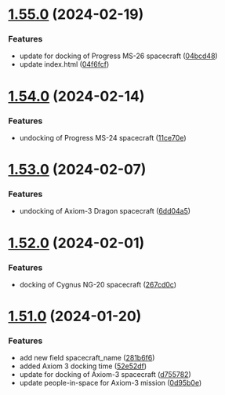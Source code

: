 # [1.55.0](https://github.com/corquaid/international-space-station-APIs/compare/v1.54.0...v1.55.0) (2024-02-19)


### Features

* update for docking of Progress MS-26 spacecraft ([04bcd48](https://github.com/corquaid/international-space-station-APIs/commit/04bcd48874b9b270c89c1600ff02c87c86e47189))
* update index.html ([04f6fcf](https://github.com/corquaid/international-space-station-APIs/commit/04f6fcfc4176d0e1e6d20beef54b11d8048eca65))



# [1.54.0](https://github.com/corquaid/international-space-station-APIs/compare/v1.53.0...v1.54.0) (2024-02-14)


### Features

* undocking of Progress MS-24 spacecraft ([11ce70e](https://github.com/corquaid/international-space-station-APIs/commit/11ce70e183ef37c149ffaa7f2e5be325aa88212d))



# [1.53.0](https://github.com/corquaid/international-space-station-APIs/compare/v1.52.0...v1.53.0) (2024-02-07)


### Features

* undocking of Axiom-3 Dragon spacecraft ([6dd04a5](https://github.com/corquaid/international-space-station-APIs/commit/6dd04a52bc617dc32454b37c0569f927c2c7eefa))



# [1.52.0](https://github.com/corquaid/international-space-station-APIs/compare/v1.51.0...v1.52.0) (2024-02-01)


### Features

* docking of Cygnus NG-20 spacecraft ([267cd0c](https://github.com/corquaid/international-space-station-APIs/commit/267cd0cce87056b4d8c057798e8f99fc30e03fe0))



# [1.51.0](https://github.com/corquaid/international-space-station-APIs/compare/v1.50.0...v1.51.0) (2024-01-20)


### Features

* add new field spacecraft_name ([281b6f6](https://github.com/corquaid/international-space-station-APIs/commit/281b6f6f3e6ff280b3e48eb59c4fa74517a6ed35))
* added Axiom 3 docking time ([52e52df](https://github.com/corquaid/international-space-station-APIs/commit/52e52dff93e2c1f9b2051a9e59df07de10cb7d9b))
* update for docking of Axiom-3 spacecraft ([d755782](https://github.com/corquaid/international-space-station-APIs/commit/d755782d59d31869a56de5ae7c9fd452c8614885))
* update people-in-space for Axiom-3 mission ([0d95b0e](https://github.com/corquaid/international-space-station-APIs/commit/0d95b0efd2a465f8e8a35f5ccd8a72d80833c248))



